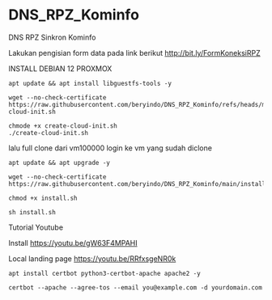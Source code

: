 # DNS_RPZ_Kominfo
DNS RPZ Sinkron Kominfo

Lakukan pengisian form data pada link berikut
http://bit.ly/FormKoneksiRPZ

INSTALL DEBIAN 12 PROXMOX
```
apt update && apt install libguestfs-tools -y
```
```
wget --no-check-certificate https://raw.githubusercontent.com/beryindo/DNS_RPZ_Kominfo/refs/heads/main/create-cloud-init.sh
```
```
chmode +x create-cloud-init.sh
./create-cloud-init.sh
```
lalu full clone dari vm100000
login ke vm yang sudah diclone

```
apt update && apt upgrade -y
```

```
wget --no-check-certificate https://raw.githubusercontent.com/beryindo/DNS_RPZ_Kominfo/main/install.sh
```
```
chmod +x install.sh
```
```
sh install.sh
```
Tutorial Youtube

Install https://youtu.be/gW63F4MPAHI

Local landing page https://youtu.be/RRfxsgeNR0k

```
apt install certbot python3-certbot-apache apache2 -y
```
```
certbot --apache --agree-tos --email you@example.com -d yourdomain.com

